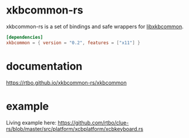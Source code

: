 # xkbcommon-rs

xkbcommon-rs is a set of bindings and safe wrappers for [libxkbcommon](http://xkbcommon.org/).

```toml
[dependencies]
xkbcommon = { version = "0.2", features = ["x11"] }
```

# documentation

https://rtbo.github.io/xkbcommon-rs/xkbcommon


# example

Living example here: https://github.com/rtbo/clue-rs/blob/master/src/platform/xcbplatform/xcbkeyboard.rs
